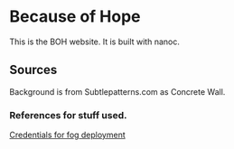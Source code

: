 # Because of Hope

This is the BOH website. It is built with nanoc.

## Sources

Background is from Subtlepatterns.com as Concrete Wall.

### References for stuff used.

[Credentials for fog deployment](https://github.com/ddfreyne/nanoc/issues/100)
